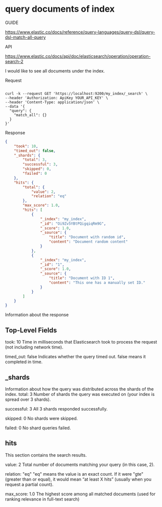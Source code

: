 # query documents of index

GUIDE

<https://www.elastic.co/docs/reference/query-languages/query-dsl/query-dsl-match-all-query>

API

<https://www.elastic.co/docs/api/doc/elasticsearch/operation/operation-search-2>


I would like to see all documents under the index.

Request

```SHELL

curl -k --request GET 'https://localhost:9200/my_index/_search' \
--header 'Authorization: ApiKey YOUR_API_KEY' \
--header 'Content-Type: application/json' \
--data '{
  "query": {
    "match_all": {}
  }
}'
```

Response

```JSON
{
    "took": 10,
    "timed_out": false,
    "_shards": {
        "total": 3,
        "successful": 3,
        "skipped": 0,
        "failed": 0
    },
    "hits": {
        "total": {
            "value": 2,
            "relation": "eq"
        },
        "max_score": 1.0,
        "hits": [
            {
                "_index": "my_index",
                "_id": "Oi9Zv5YBtPQigqiqRm9G",
                "_score": 1.0,
                "_source": {
                    "title": "Document with random id",
                    "content": "Document random content"
                }
            },
            {
                "_index": "my_index",
                "_id": "1",
                "_score": 1.0,
                "_source": {
                    "title": "Document with ID 1",
                    "content": "This one has a manually set ID."
                }
            }
        ]
    }
}
```

Information about the response

## Top-Level Fields

took: 10
Time in milliseconds that Elasticsearch took to process the request (not including network time).

timed_out: false
Indicates whether the query timed out. false means it completed in time.

## _shards

Information about how the query was distributed across the shards of the index.
total: 3
Number of shards the query was executed on (your index is spread over 3 shards).

successful: 3
All 3 shards responded successfully.

skipped: 0
No shards were skipped.

failed: 0
No shard queries failed.

## hits

This section contains the search results.

value: 2
Total number of documents matching your query (in this case, 2).

relation: "eq"
"eq" means the value is an exact count. If it were "gte" (greater than or equal), it would mean “at least X hits” (usually when you request a partial count).

max_score: 1.0
The highest score among all matched documents (used for ranking relevance in full-text search)
